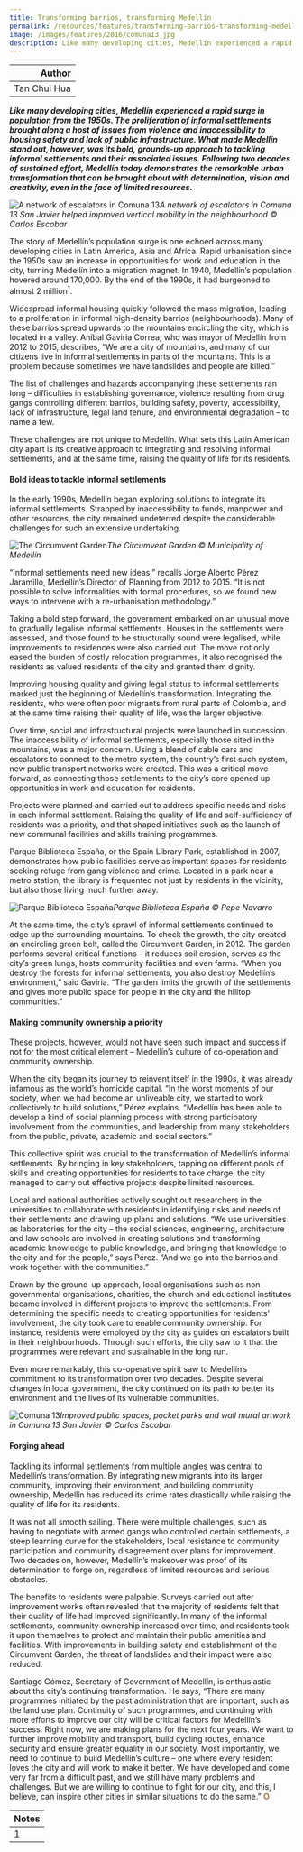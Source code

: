 ```yaml
---
title: Transforming barrios, transforming Medellín
permalink: /resources/features/transforming-barrios-transforming-medellin/
image: /images/features/2016/comuna13.jpg
description: Like many developing cities, Medellín experienced a rapid surge in population from the 1950s. The proliferation of informal settlements brought along a host of issues from violence and inaccessibility to housing safety and lack of public infrastructure. What made Medellín stand out, however, was its bold, grounds-up approach to tackling informal settlements and their associated issues. Following two decades of sustained effort, Medellín today demonstrates the remarkable urban transformation that can be brought about with determination, vision and creativity, even in the face of limited resources.
---
```


| Author |
|---:|
| Tan Chui Hua |

***Like many developing cities, Medellín experienced a rapid surge in population from the 1950s. The proliferation of informal settlements brought along a host of issues from violence and inaccessibility to housing safety and lack of public infrastructure. What made Medellín stand out, however, was its bold, grounds-up approach to tackling informal settlements and their associated issues. Following two decades of sustained effort, Medellín today demonstrates the remarkable urban transformation that can be brought about with determination, vision and creativity, even in the face of limited resources.***

![A network of escalators in Comuna 13](/images/features/2016/comuna13.jpg/)*A network of escalators in Comuna 13 San Javier helped improved vertical mobility in the neighbourhood © Carlos Escobar*

The story of Medellín’s population surge is one echoed across many developing cities in Latin America, Asia and Africa. Rapid urbanisation since the 1950s saw an increase in opportunities for work and education in the city, turning Medellín into a migration magnet. In 1940, Medellín’s population hovered around 170,000. By the end of the 1990s, it had burgeoned to almost 2 million<sup>1</sup>.

Widespread informal housing quickly followed the mass migration, leading to a proliferation in informal high-density barrios (neighbourhoods). Many of these barrios spread upwards to the mountains encircling the city, which is located in a valley. Aníbal Gaviria Correa, who was mayor of Medellín from 2012 to 2015, describes, “We are a city of mountains, and many of our citizens live in informal settlements in parts of the mountains. This is a problem because sometimes we have landslides and people are killed.”

The list of challenges and hazards accompanying these settlements ran long – difficulties in establishing governance, violence resulting from drug gangs controlling different barrios, building safety, poverty, accessibility, lack of infrastructure, legal land tenure, and environmental degradation – to name a few.

These challenges are not unique to Medellín. What sets this Latin American city apart is its creative approach to integrating and resolving informal settlements, and at the same time, raising the quality of life for its residents.

#### **Bold ideas to tackle informal settlements**

In the early 1990s, Medellín began exploring solutions to integrate its informal settlements. Strapped by inaccessibility to funds, manpower and other resources, the city remained undeterred despite the considerable challenges for such an extensive undertaking.

![The Circumvent Garden](/images/features/2016/circumvent-garden.jpg/)*The Circumvent Garden © Municipality of Medellín*

“Informal settlements need new ideas,” recalls Jorge Alberto Pérez Jaramillo, Medellín’s Director of Planning from 2012 to 2015. “It is not possible to solve informalities with formal procedures, so we found new ways to intervene with a re-urbanisation methodology.”

Taking a bold step forward, the government embarked on an unusual move to gradually legalise informal settlements. Houses in the settlements were assessed, and those found to be structurally sound were legalised, while improvements to residences were also carried out. The move not only eased the burden of costly relocation programmes, it also recognised the residents as valued residents of the city and granted them dignity.

Improving housing quality and giving legal status to informal settlements marked just the beginning of Medellín’s transformation. Integrating the residents, who were often poor migrants from rural parts of Colombia, and at the same time raising their quality of life, was the larger objective.

Over time, social and infrastructural projects were launched in succession. The inaccessibility of informal settlements, especially those sited in the mountains, was a major concern. Using a blend of cable cars and escalators to connect to the metro system, the country’s first such system, new public transport networks were created. This was a critical move forward, as connecting those settlements to the city’s core opened up opportunities in work and education for residents.

Projects were planned and carried out to address specific needs and risks in each informal settlement. Raising the quality of life and self-sufficiency of residents was a priority, and that shaped initiatives such as the launch of new communal facilities and skills training programmes.

Parque Biblioteca España, or the Spain Library Park, established in 2007, demonstrates how public facilities serve as important spaces for residents seeking refuge from gang violence and crime. Located in a park near a metro station, the library is frequented not just by residents in the vicinity, but also those living much further away.

![Parque Biblioteca España](/images/features/2016/spanish-library.jpg/)*Parque Biblioteca España © Pepe Navarro*

At the same time, the city’s sprawl of informal settlements continued to edge up the surrounding mountains. To check the growth, the city created an encircling green belt, called the Circumvent Garden, in 2012. The garden performs several critical functions – it reduces soil erosion, serves as the city’s green lungs, hosts community facilities and even farms. “When you destroy the forests for informal settlements, you also destroy Medellín’s environment,” said Gaviria. “The garden limits the growth of the settlements and gives more public space for people in the city and the hilltop communities.”

#### **Making community ownership a priority**

These projects, however, would not have seen such impact and success if not for the most critical element – Medellín’s culture of co-operation and community ownership.

When the city began its journey to reinvent itself in the 1990s, it was already infamous as the world’s homicide capital. “In the worst moments of our society, when we had become an unliveable city, we started to work collectively to build solutions,” Pérez explains. “Medellín has been able to develop a kind of social planning process with strong participatory involvement from the communities, and leadership from many stakeholders from the public, private, academic and social sectors.”

This collective spirit was crucial to the transformation of Medellín’s informal settlements. By bringing in key stakeholders, tapping on different pools of skills and creating opportunities for residents to take charge, the city managed to carry out effective projects despite limited resources.

Local and national authorities actively sought out researchers in the universities to collaborate with residents in identifying risks and needs of their settlements and drawing up plans and solutions. “We use universities as laboratories for the city – the social sciences, engineering, architecture and law schools are involved in creating solutions and transforming academic knowledge to public knowledge, and bringing that knowledge to the city and for the people,” says Pérez. “And we go into the barrios and work together with the communities.”

Drawn by the ground-up approach, local organisations such as non-governmental organisations, charities, the church and educational institutes became involved in different projects to improve the settlements. From determining the specific needs to creating opportunities for residents’ involvement, the city took care to enable community ownership. For instance, residents were employed by the city as guides on escalators built in their neighbourhoods. Through such efforts, the city saw to it that the programmes were relevant and sustainable in the long run.

Even more remarkably, this co-operative spirit saw to Medellín’s commitment to its transformation over two decades. Despite several changes in local government, the city continued on its path to better its environment and the lives of its vulnerable communities.

![Comuna 13](/images/features/2016/comuna13-2.jpg/)*Improved public spaces, pocket parks and wall mural artwork in Comuna 13 San Javier © Carlos Escobar*

#### **Forging ahead**

Tackling its informal settlements from multiple angles was central to Medellín’s transformation. By integrating new migrants into its larger community, improving their environment, and building community ownership, Medellín has reduced its crime rates drastically while raising the quality of life for its residents.

It was not all smooth sailing. There were multiple challenges, such as having to negotiate with armed gangs who controlled certain settlements, a steep learning curve for the stakeholders, local resistance to community participation and community disagreement over plans for improvement. Two decades on, however, Medellín’s makeover was proof of its determination to forge on, regardless of limited resources and serious obstacles.

The benefits to residents were palpable. Surveys carried out after improvement works often revealed that the majority of residents felt that their quality of life had improved significantly. In many of the informal settlements, community ownership increased over time, and residents took it upon themselves to protect and maintain their public amenities and facilities. With improvements in building safety and establishment of the Circumvent Garden, the threat of landslides and their impact were also reduced.

Santiago Gómez, Secretary of Government of Medellín, is enthusiastic about the city’s continuing transformation. He says, “There are many programmes initiated by the past administration that are important, such as the land use plan. Continuity of such programmes, and continuing with more efforts to improve our city will be critical factors for Medellín’s success. Right now, we are making plans for the next four years. We want to further improve mobility and transport, build cycling routes, enhance security and ensure greater equality in our society. Most importantly, we need to continue to build Medellín’s culture – one where every resident loves the city and will work to make it better. We have developed and come very far from a difficult past, and we still have many problems and challenges. But we are willing to continue to fight for our city, and this, I believe, can inspire other cities in similar situations to do the same.” **<font color="#967942">O</font>** 

| Notes |
|:---|
| 1 | Imparato, Ivo, and Jeff Ruster. 2003. Slum Upgrading and Participation: Lessons from Latin America. Washington: The International Bank for Reconstruction and Development/ The World Bank |
